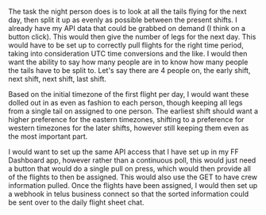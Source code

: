 The task the night person does is to look at all the tails flying for the next day, then split it up as evenly as possible between the present shifts.
I already have my API data that could be grabbed on demand (I think on a button click). This would then give the number of legs for the next day.
  This would have to be set up to correctly pull flights for the right time period, taking into consideration UTC time conversions and the like.
I would then want the ability to say how many people are in to know how many people the tails have to be split to. Let's say there are 4 people on, the early shift, next shift, next shift, last shift.

Based on the initial timezone of the first flight per day, I would want these dolled out in as even as fashion to each person, though keeping all legs from a single tail on assigned to one person.
  The earliest shift should want a higher preference for the eastern timezones, shifting to a preference for western timezones for the later shifts, however still keeping them even as the most important part.

  I would want to set up the same API access that I have set up in my FF Dashboard app, however rather than a continuous poll, this would just need a button that would do a single pull on press, which would then provide all of the flights to then be assigned. This would also use the GET to have crew information pulled.
  Once the flights have been assigned, I would then set up a webhook in telus business connect so that the sorted information could be sent over to the daily flight sheet chat.
